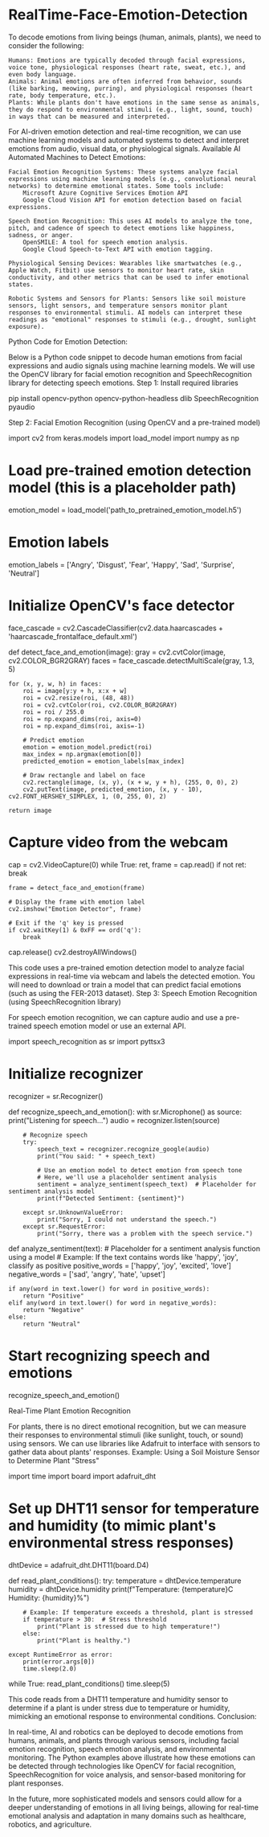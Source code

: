 # RealTime-Face-Emotion-Detection
To decode emotions from living beings (human, animals, plants), we need to consider the following:

    Humans: Emotions are typically decoded through facial expressions, voice tone, physiological responses (heart rate, sweat, etc.), and even body language.
    Animals: Animal emotions are often inferred from behavior, sounds (like barking, meowing, purring), and physiological responses (heart rate, body temperature, etc.).
    Plants: While plants don't have emotions in the same sense as animals, they do respond to environmental stimuli (e.g., light, sound, touch) in ways that can be measured and interpreted.

For AI-driven emotion detection and real-time recognition, we can use machine learning models and automated systems to detect and interpret emotions from audio, visual data, or physiological signals.
Available AI Automated Machines to Detect Emotions:

    Facial Emotion Recognition Systems: These systems analyze facial expressions using machine learning models (e.g., convolutional neural networks) to determine emotional states. Some tools include:
        Microsoft Azure Cognitive Services Emotion API
        Google Cloud Vision API for emotion detection based on facial expressions.

    Speech Emotion Recognition: This uses AI models to analyze the tone, pitch, and cadence of speech to detect emotions like happiness, sadness, or anger.
        OpenSMILE: A tool for speech emotion analysis.
        Google Cloud Speech-to-Text API with emotion tagging.

    Physiological Sensing Devices: Wearables like smartwatches (e.g., Apple Watch, Fitbit) use sensors to monitor heart rate, skin conductivity, and other metrics that can be used to infer emotional states.

    Robotic Systems and Sensors for Plants: Sensors like soil moisture sensors, light sensors, and temperature sensors monitor plant responses to environmental stimuli. AI models can interpret these readings as "emotional" responses to stimuli (e.g., drought, sunlight exposure).

Python Code for Emotion Detection:

Below is a Python code snippet to decode human emotions from facial expressions and audio signals using machine learning models. We will use the OpenCV library for facial emotion recognition and SpeechRecognition library for detecting speech emotions.
Step 1: Install required libraries

pip install opencv-python opencv-python-headless dlib SpeechRecognition pyaudio

Step 2: Facial Emotion Recognition (using OpenCV and a pre-trained model)

import cv2
from keras.models import load_model
import numpy as np

# Load pre-trained emotion detection model (this is a placeholder path)
emotion_model = load_model('path_to_pretrained_emotion_model.h5')

# Emotion labels
emotion_labels = ['Angry', 'Disgust', 'Fear', 'Happy', 'Sad', 'Surprise', 'Neutral']

# Initialize OpenCV's face detector
face_cascade = cv2.CascadeClassifier(cv2.data.haarcascades + 'haarcascade_frontalface_default.xml')

def detect_face_and_emotion(image):
    gray = cv2.cvtColor(image, cv2.COLOR_BGR2GRAY)
    faces = face_cascade.detectMultiScale(gray, 1.3, 5)

    for (x, y, w, h) in faces:
        roi = image[y:y + h, x:x + w]
        roi = cv2.resize(roi, (48, 48))
        roi = cv2.cvtColor(roi, cv2.COLOR_BGR2GRAY)
        roi = roi / 255.0
        roi = np.expand_dims(roi, axis=0)
        roi = np.expand_dims(roi, axis=-1)
        
        # Predict emotion
        emotion = emotion_model.predict(roi)
        max_index = np.argmax(emotion[0])
        predicted_emotion = emotion_labels[max_index]

        # Draw rectangle and label on face
        cv2.rectangle(image, (x, y), (x + w, y + h), (255, 0, 0), 2)
        cv2.putText(image, predicted_emotion, (x, y - 10), cv2.FONT_HERSHEY_SIMPLEX, 1, (0, 255, 0), 2)
    
    return image

# Capture video from the webcam
cap = cv2.VideoCapture(0)
while True:
    ret, frame = cap.read()
    if not ret:
        break
    
    frame = detect_face_and_emotion(frame)

    # Display the frame with emotion label
    cv2.imshow("Emotion Detector", frame)

    # Exit if the 'q' key is pressed
    if cv2.waitKey(1) & 0xFF == ord('q'):
        break

cap.release()
cv2.destroyAllWindows()

This code uses a pre-trained emotion detection model to analyze facial expressions in real-time via webcam and labels the detected emotion. You will need to download or train a model that can predict facial emotions (such as using the FER-2013 dataset).
Step 3: Speech Emotion Recognition (using SpeechRecognition library)

For speech emotion recognition, we can capture audio and use a pre-trained speech emotion model or use an external API.

import speech_recognition as sr
import pyttsx3

# Initialize recognizer
recognizer = sr.Recognizer()

def recognize_speech_and_emotion():
    with sr.Microphone() as source:
        print("Listening for speech...")
        audio = recognizer.listen(source)
        
        # Recognize speech
        try:
            speech_text = recognizer.recognize_google(audio)
            print("You said: " + speech_text)
            
            # Use an emotion model to detect emotion from speech tone
            # Here, we'll use a placeholder sentiment analysis
            sentiment = analyze_sentiment(speech_text)  # Placeholder for sentiment analysis model
            print(f"Detected Sentiment: {sentiment}")

        except sr.UnknownValueError:
            print("Sorry, I could not understand the speech.")
        except sr.RequestError:
            print("Sorry, there was a problem with the speech service.")

def analyze_sentiment(text):
    # Placeholder for a sentiment analysis function using a model
    # Example: If the text contains words like 'happy', 'joy', classify as positive
    positive_words = ['happy', 'joy', 'excited', 'love']
    negative_words = ['sad', 'angry', 'hate', 'upset']
    
    if any(word in text.lower() for word in positive_words):
        return "Positive"
    elif any(word in text.lower() for word in negative_words):
        return "Negative"
    else:
        return "Neutral"

# Start recognizing speech and emotions
recognize_speech_and_emotion()

Real-Time Plant Emotion Recognition

For plants, there is no direct emotional recognition, but we can measure their responses to environmental stimuli (like sunlight, touch, or sound) using sensors. We can use libraries like Adafruit to interface with sensors to gather data about plants' responses.
Example: Using a Soil Moisture Sensor to Determine Plant "Stress"

import time
import board
import adafruit_dht

# Set up DHT11 sensor for temperature and humidity (to mimic plant's environmental stress responses)
dhtDevice = adafruit_dht.DHT11(board.D4)

def read_plant_conditions():
    try:
        temperature = dhtDevice.temperature
        humidity = dhtDevice.humidity
        print(f"Temperature: {temperature}C  Humidity: {humidity}%")
        
        # Example: If temperature exceeds a threshold, plant is stressed
        if temperature > 30:  # Stress threshold
            print("Plant is stressed due to high temperature!")
        else:
            print("Plant is healthy.")
    
    except RuntimeError as error:
        print(error.args[0])
        time.sleep(2.0)

while True:
    read_plant_conditions()
    time.sleep(5)

This code reads from a DHT11 temperature and humidity sensor to determine if a plant is under stress due to temperature or humidity, mimicking an emotional response to environmental conditions.
Conclusion:

In real-time, AI and robotics can be deployed to decode emotions from humans, animals, and plants through various sensors, including facial emotion recognition, speech emotion analysis, and environmental monitoring. The Python examples above illustrate how these emotions can be detected through technologies like OpenCV for facial recognition, SpeechRecognition for voice analysis, and sensor-based monitoring for plant responses.

In the future, more sophisticated models and sensors could allow for a deeper understanding of emotions in all living beings, allowing for real-time emotional analysis and adaptation in many domains such as healthcare, robotics, and agriculture.
